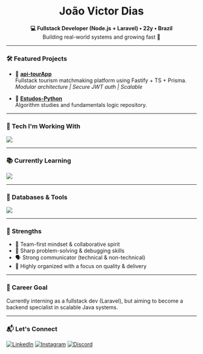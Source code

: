 <h1 align="center">João Victor Dias</h1>
<p align="center">
  <strong>💻 Fullstack Developer (Node.js + Laravel) • 22y • Brazil</strong>  
  <br />
  Building real-world systems and growing fast 🚀
</p>

---

### 🛠️ Featured Projects

- 🎯 **[api-tourApp](https://github.com/codebydias/api-tourApp)**  
  Fullstack tourism matchmaking platform using Fastify + TS + Prisma.  
  *Modular architecture | Secure JWT auth | Scalable*

- 🧪 **[Estudos-Python](https://github.com/codebydias/Estudos-Python)**  
  Algorithm studies and fundamentals logic repository.

---

### 🚀 Tech I'm Working With

<img src="https://skillicons.dev/icons?i=nodejs,ts,react,nextjs,tailwind,prisma&theme=dark" />

---

### 📚 Currently Learning

<img src="https://skillicons.dev/icons?i=php,laravel,docker,java&theme=dark" />

---

### 💾 Databases & Tools

<img src="https://skillicons.dev/icons?i=mysql,postgres,git,vscode,ubuntu,windows,github&theme=dark" />

---

### 🧠 Strengths

- 🤝 Team-first mindset & collaborative spirit  
- 🧩 Sharp problem-solving & debugging skills  
- 🗣️ Strong communicator (technical & non-technical)  
- 📂 Highly organized with a focus on quality & delivery  

---

### 🎯 Career Goal

Currently interning as a fullstack dev (Laravel), but aiming to become a backend specialist in scalable Java systems.

---

### 📬 Let's Connect

[![LinkedIn](https://img.shields.io/badge/LinkedIn-0A66C2?style=for-the-badge&logo=linkedin&logoColor=white)](https://linkedin.com/in/joao-victor-dias-0026a7266)
[![Instagram](https://img.shields.io/badge/Instagram-E4405F?style=for-the-badge&logo=instagram&logoColor=white)](https://instagram.com/jdias_v)
[![Discord](https://img.shields.io/badge/Discord-7289DA?style=for-the-badge&logo=discord&logoColor=white)](https://discord.com/users/1137523691589210163)
